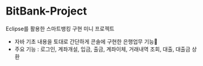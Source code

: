 # BitBank-Project
Eclipse를 활용한 스마트뱅킹 구현 미니 프로젝트

* 자바 기초 내용을 토대로 간단하게 콘솔에 구현한 은행업무 기능🏦
* 주요 기능 : 로그인, 계좌개설, 입금, 출금, 계좌이체, 거래내역 조회, 대출, 대출금 상환 
